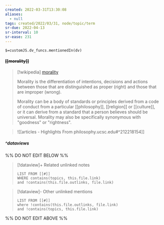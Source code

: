 ```yaml
---
created: 2022-03-31T13:30:08 
aliases:
  - null
tags: created/2022/03/31, node/topic/term
sr-due: 2022-04-13
sr-interval: 10
sr-ease: 231
---
```

`$=customJS.dv_funcs.mentionedIn(dv)`

#### <s class="topic-title">[[morality]]</s>

> [!wikipedia] [morality](https://en.wikipedia.org/wiki/Morality)
> 
> Morality is the differentiation of intentions, decisions and actions between those that are distinguished as proper (right) and those that are improper (wrong).
> 
> Morality can be a body of standards or principles derived from a code of conduct from a particular [[philosophy]], [[religion]] or [[culture]], or it can derive from a standard that a person believes should be universal. Morality may also be specifically synonymous with "goodness" or "rightness".
> 

> ![[articles - Highlights From philosophy.ucsc.edu#^212218154]]


##### ^dataviews

%% DO NOT EDIT BELOW %%
> [!dataview]+ Related unlinked notes
> ```dataview
> LIST FROM [[#]]
> WHERE contains(topics, this.file.link)
> and !contains(this.file.outlinks, file.link)
> ```
 
> [!dataview]- Other unlinked mentions
> ```dataview
> LIST FROM [[#]]
> where !contains(this.file.outlinks, file.link)
> and !contains(topics, this.file.link)
> ```

%% DO NOT EDIT ABOVE %%
